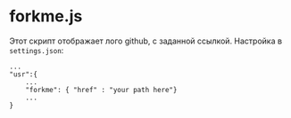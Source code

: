 forkme.js
=========

Этот скрипт отображает лого github, с заданной ссылкой. Настройка в `settings.json`:
```
...
"usr":{
	...
	"forkme": { "href" : "your path here"}
	...
}

```
 